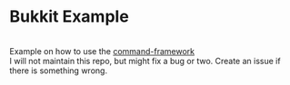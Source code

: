 # Bukkit Example
<br>Example on how to use the <a href='https://github.com/skipdevelopment/command-framework'>command-framework</a>
<br>I will not maintain this repo, but might fix a bug or two. Create an issue if there is something wrong.
